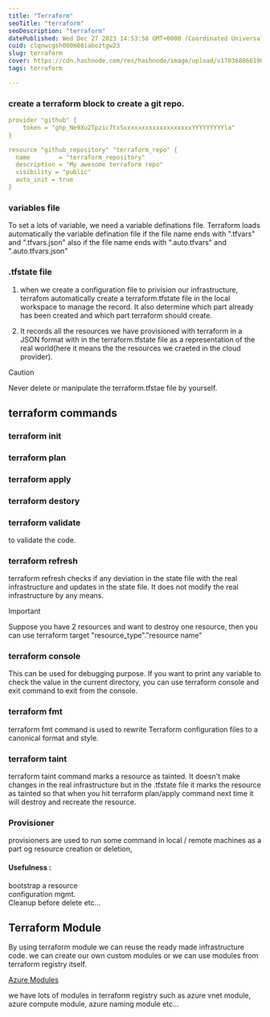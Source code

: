 ```yaml
---
title: "Terraform"
seoTitle: "terraform"
seoDescription: "terraform"
datePublished: Wed Dec 27 2023 14:53:58 GMT+0000 (Coordinated Universal Time)
cuid: clqnwcgsh000m08iaboztgw23
slug: terraform
cover: https://cdn.hashnode.com/res/hashnode/image/upload/v1703688661906/c1e8c124-2d9a-4a71-afe1-7761f8f7815c.jpeg
tags: terraform

---
```


### create a terraform block to create a git repo.

```yaml
provider "github" {
    token = "ghp_Ne9Xu2Tpzic7txSxxxxxxxxxxxxxxxxxxxYYYYYYYYYla"
}

resource "github_repository" "terraform_repo" {
  name        = "terraform_repository"
  description = "My awesome terraform repo"
  visibility = "public"
  auto_init = true
}
```

### variables file

To set a lots of variable, we need a variable definations file. Terraform loads automatically the variable defination file if the file name ends with ".tfvars" and ".tfvars.json" also if the file name ends with ".auto.tfvars" and ".auto.tfvars.json"

### .tfstate file

1. when we create a configuration file to privision our infrastructure, terrafom automatically create a terraform.tfstate file in the local workspace to manage the record. It also determine which part already has been created and which part terraform should create.
    
2. It records all the resources we have provisioned with terraform in a JSON format with in the terraform.tfstate file as a representation of the real world(here it means the the resources we craeted in the cloud provider).
    

Caution

Never delete or manipulate the terraform.tfstae file by yourself.

## terraform commands

### terraform init

### terraform plan

### terraform apply

### terraform destory

### terraform validate

to validate the code.

### terraform refresh

terraform refresh checks if any deviation in the state file with the real infrastructure and updates in the state file. It does not modify the real infrastructure by any means.

Important

Suppose you have 2 resources and want to destroy one resource, then you can use terraform target "resource\_type"."resource name"

### terraform console

This can be used for debugging purpose. If you want to print any variable to check the value in the current directory, you can use terraform console and exit command to exit from the console.

### terraform fmt

terraform fmt command is used to rewrite Terraform configuration files to a canonical format and style.

### terraform taint

terraform taint command marks a resource as tainted. It doesn't make changes in the real infrastructure but in the .tfstate file it marks the resource as tainted so that when you hit terraform plan/apply command next time it will destroy and recreate the resource.

### Provisioner

provisioners are used to run some command in local / remote machines as a part og resource creation or deletion,

#### Usefulness :

bootstrap a resource  
configuration mgmt.  
Cleanup before delete etc...

## Terraform Module

By using terraform module we can reuse the ready made infrastructure code. we can create our own custom modules or we can use modules from terraform registry itself.

[Azure Modules](https://registry.terraform.io/namespaces/Azure)

we have lots of modules in terraform registry such as azure vnet module, azure compute module, azure naming module etc...